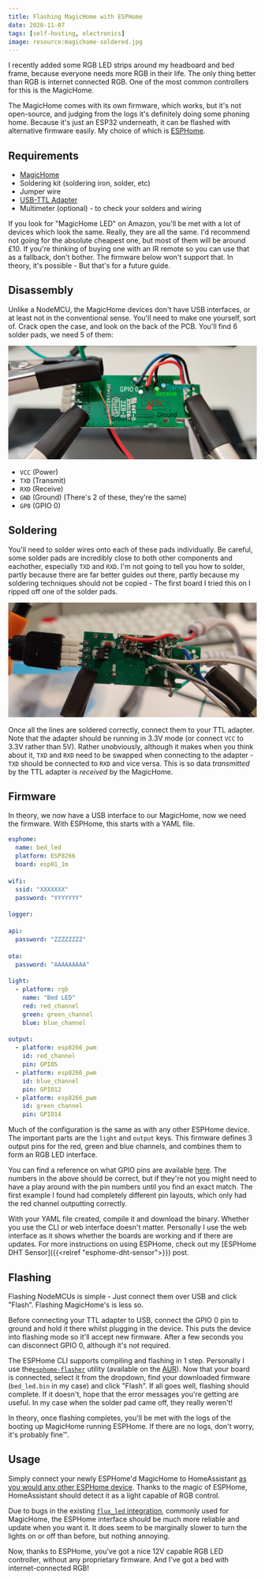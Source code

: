 ```yaml
---
title: Flashing MagicHome with ESPHome
date: 2020-11-07
tags: [self-hosting, electronics]
image: resource:magichome-soldered.jpg
---
```


I recently added some RGB LED strips around my headboard and bed frame, because everyone needs more RGB in their life. The only thing better than RGB is internet connected RGB. One of the most common controllers for this is the MagicHome.

The MagicHome comes with its own firmware, which works, but it's not open-source, and judging from the logs it's definitely doing some phoning home. Because it's just an ESP32 underneath, it can be flashed with alternative firmware easily. My choice of which is [ESPHome](https://esphome.io/).

## Requirements

- [MagicHome](https://www.amazon.co.uk/s?k=magic+home+LED)
- Soldering kit (soldering iron, solder, etc)
- Jumper wire
- [USB-TTL Adapter](https://www.amazon.co.uk/s?k=USB+TTL)
- Multimeter (optional) - to check your solders and wiring

If you look for "MagicHome LED" on Amazon, you'll be met with a lot of devices which look the same. Really, they are all the same. I'd recommend not going for the absolute cheapest one, but most of them will be around £10. If you're thinking of buying one with an IR remote so you can use that as a fallback, don't bother. The firmware below won't support that. In theory, it's possible - But that's for a future guide.

## Disassembly

Unlike a NodeMCU, the MagicHome devices don't have USB interfaces, or at least not in the conventional sense. You'll need to make one yourself, sort of. Crack open the case, and look on the back of the PCB. You'll find 6 solder pads, we need 5 of them:

![MagicHome PCB with pins annotated](magichome.jpg)

- `VCC` (Power)
- `TXD` (Transmit)
- `RXD` (Receive)
- `GND` (Ground) (There's 2 of these, they're the same)
- `GP0` (GPIO 0)


## Soldering

You'll need to solder wires onto each of these pads individually. Be careful, some solder pads are incredibly close to both other components and eachother, especially `TXD` and `RXD`. I'm not going to tell you how to solder, partly because there are far better guides out there, partly because my soldering techniques should not be copied - The first board I tried this on I ripped off one of the solder pads.

![MagicHome with wires soldered. Please don't judge me for my soldering skills, or lack thereof](magichome-soldered.jpg)

Once all the lines are soldered correctly, connect them to your TTL adapter. Note that the adapter should be running in 3.3V mode (or connect `VCC` to 3.3V rather than 5V). Rather unobviously, although it makes when you think about it, `TXD` and `RXD` need to be swapped when connecting to the adapter - `TXD` should be connected to `RXD` and vice versa. This is so data _transmitted_ by the TTL adapter is _received_ by the MagicHome.

## Firmware

In theory, we now have a USB interface to our MagicHome, now we need the firmware. With ESPHome, this starts with a YAML file.

```yaml
esphome:
  name: bed_led
  platform: ESP8266
  board: esp01_1m

wifi:
  ssid: "XXXXXXX"
  password: "YYYYYYY"

logger:

api:
  password: "ZZZZZZZZ"

ota:
  password: "AAAAAAAAA"

light:
  - platform: rgb
    name: "Bed LED"
    red: red_channel
    green: green_channel
    blue: blue_channel

output:
  - platform: esp8266_pwm
    id: red_channel
    pin: GPIO5
  - platform: esp8266_pwm
    id: blue_channel
    pin: GPIO12
  - platform: esp8266_pwm
    id: green_channel
    pin: GPIO14
```

Much of the configuration is the same as with any other ESPHome device. The important parts are the `light` and `output` keys. This firmware defines 3 output pins for the red, green and blue channels, and combines them to form an RGB LED interface.

You can find a reference on what GPIO pins are available [here](https://templates.blakadder.com/magichome_ZJ-WFMN-B_V1_1.html). The numbers in the above should be correct, but if they're not you might need to have a play around with the pin numbers until you find an exact match. The first example I found had completely different pin layouts, which only had the red channel outputting correctly.

With your YAML file created, compile it and download the binary. Whether you use the CLI or web interface doesn't matter. Personally I use the web interface as it shows whether the boards are working and if there are updates. For more instructions on using ESPHome, check out my [ESPHome DHT Sensor]({{<relref "esphome-dht-sensor">}}) post.

## Flashing

Flashing NodeMCUs is simple - Just connect them over USB and click "Flash". Flashing MagicHome's is less so.

Before connecting your TTL adapter to USB, connect the GPIO 0 pin to ground and hold it there whilst plugging in the device. This puts the device into flashing mode so it'll accept new firmware. After a few seconds you can disconnect GPIO 0, although it's not required.

The ESPHome CLI supports compiling and flashing in 1 step. Personally I use the[`esphome-flasher`](https://esphome.io/guides/faq.html#esphome-flasher) utility (available on the [AUR](https://aur.archlinux.org/packages/esphome-flasher)). Now that your board is connected, select it from the dropdown, find your downloaded firmware (`bed_led.bin` in my case) and click "Flash". If all goes well, flashing should complete. If it doesn't, hope that the error messages you're getting are useful. In my case when the solder pad came off, they really weren't!

In theory, once flashing completes, you'll be met with the logs of the booting up MagicHome running ESPHome. If there are no logs, don't worry, it's probably fine&#8482;.

## Usage

Simply connect your newly ESPHome'd MagicHome to HomeAssistant [as you would any other ESPHome device](https://www.home-assistant.io/integrations/esphome/). Thanks to the magic of ESPHome, HomeAssistant should detect it as a light capable of RGB control.

Due to bugs in the existing [`flux_led` integration](https://www.home-assistant.io/integrations/flux_led), commonly used for MagicHome, the ESPHome interface should be much more reliable and update when you want it. It does seem to be marginally slower to turn the lights on or off than before, but nothing annoying.

Now, thanks to ESPHome, you've got a nice 12V capable RGB LED controller, without any proprietary firmware. And I've got a bed with internet-connected RGB!
